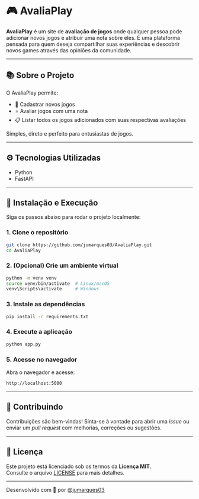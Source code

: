 # 🎮 AvaliaPlay

**AvaliaPlay** é um site de **avaliação de jogos** onde qualquer pessoa pode adicionar novos jogos e atribuir uma nota sobre eles. É uma plataforma pensada para quem deseja compartilhar suas experiências e descobrir novos games através das opiniões da comunidade.

---

## 📚 Sobre o Projeto

O AvaliaPlay permite:

- 📝 Cadastrar novos jogos
- ⭐ Avaliar jogos com uma nota
- 📋 Listar todos os jogos adicionados com suas respectivas avaliações

Simples, direto e perfeito para entusiastas de jogos.

---

## ⚙️ Tecnologias Utilizadas

- Python
- FastAPI

---

## 🚀 Instalação e Execução

Siga os passos abaixo para rodar o projeto localmente:

### 1. Clone o repositório

```bash
git clone https://github.com/jumarques03/AvaliaPlay.git
cd AvaliaPlay
```

### 2. (Opcional) Crie um ambiente virtual

```bash
python -m venv venv
source venv/bin/activate  # Linux/macOS
venv\Scripts\activate     # Windows
```

### 3. Instale as dependências

```bash
pip install -r requirements.txt
```

### 4. Execute a aplicação

```bash
python app.py
```

### 5. Acesse no navegador

Abra o navegador e acesse:

```
http://localhost:5000
```

---

## 🤝 Contribuindo

Contribuições são bem-vindas! Sinta-se à vontade para abrir uma *issue* ou enviar um *pull request* com melhorias, correções ou sugestões.

---

## 📄 Licença

Este projeto está licenciado sob os termos da **Licença MIT**.\
Consulte o arquivo [LICENSE](LICENSE) para mais detalhes.

---

Desenvolvido com 💙 por [@jumarques03](https://github.com/jumarques03)


